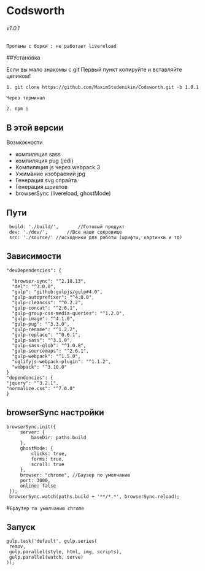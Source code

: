 # Codsworth

###### v1.0.1

`Пролемы с борки : не работает livereload`

##Установка

Если вы мало знакомы с git Первый пункт копируйте и вставляйте целиком!
    
    1. git clone https://github.com/MaximStudenikin/Codsworth.git -b 1.0.1
    
    Через терминал
    
    2. npm i

В этой версии
--
Возможности
- компиляция sass
- компиляция pug (jedi)
- Компиляция js через webpack 3
- Ужимание изобраений jpg
- Генерация svg спрайта
- Генерация шривтов
- browserSync (livereload, ghostMode)

Пути
--
     build: './build/',       //Готовый продукт
     dev: './dev/',       //Все наше сокровище
     src: './source/' //исходники для работы (шрифты, картинки и тд)

Зависимости
--
    "devDependencies": {

      "browser-sync": "^2.18.13",
      "del": "^3.0.0",
      "gulp": "github:gulpjs/gulp#4.0",
      "gulp-autoprefixer": "^4.0.0",
      "gulp-cleancss": "^0.2.2",
      "gulp-concat": "^2.6.1",
      "gulp-group-css-media-queries": "^1.2.0",
      "gulp-image": "^4.1.0",
      "gulp-pug": "^3.3.0",
      "gulp-rename": "^1.2.2",
      "gulp-replace": "^0.6.1",
      "gulp-sass": "^3.1.0",
      "gulp-sass-glob": "^1.0.8",
      "gulp-sourcemaps": "^2.6.1",
      "gulp-webpack": "^1.5.0",
      "uglifyjs-webpack-plugin": "^1.1.2",
      "webpack": "^3.10.0"
    }
    "dependencies": {
    "jquery": "^3.2.1",
    "normalize.css": "^7.0.0"   
    }

browserSync настройки
---
    browserSync.init({
         server: {
             baseDir: paths.build
         },
         ghostMode: {
             clicks: true,
             forms: true,
             scroll: true
         },
         browser: "chrome", //Баузер по умолчанию
         port: 3000,
         online: false
     });
     browserSync.watch(paths.build + '**/*.*', browserSync.reload);
 
 #`Браузер по умолчанию chrome`
 
 Запуск
 --
    gulp.task('default', gulp.series(
     remov,
     gulp.parallel(style, html, img, scripts),
     gulp.parallel(watch, serve)
    ));
